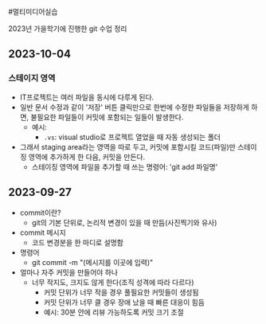 #멀티미디어실습

2023년 가을학기에 진행한 git 수업 정리

## 2023-10-04
### 스테이지 영역
- IT프로젝트는 여러 파일을 동시에 다루게 된다.
- 일반 문서 수정과 같이 '저장' 버튼 클릭만으로 한번에 수정한 파일들을 저장하게 하면, 불필요한 파일들이 커밋에 포함되는 일들이 발생한다.
  - 예시:
    - `.vs`: visual studio로 프로젝트 열었을 때 자동 생성되는 폴더
- 그래서 staging area라는 영역을 따로 두고, 커밋에 포함시킬 코드(파일)만 스테이징 영역에 추가하게 한 다음, 커밋을 만든다.
  - 스테이징 영역에 파일을 추가할 때 쓰는 명령어: 'git add 파일명'

## 2023-09-27
- commit이란?
    - git의 기본 단위로, 논리적 변경이 있을 때 만듬(사진찍기와 유사)
- commit 메시지
    - 코드 변경분을 한 마디로 설명함
- 명령어
    - git commit -m "(메시지를 이곳에 입력)"
- 얼마나 자주 커밋을 만들어야 하나
    - 너무 작지도, 크지도 않게 한다(조직 성격에 따라 다르다)
        - 커밋 단위가 너무 작을 경우 풀필요한 커밋들이 생성됨
        - 커밋 단위가 너무 클 경우 장애 났을 때 빠른 대응이 힘듬
        - 예시: 30분 안에 리뷰 가능하도록 커밋 크기 조절